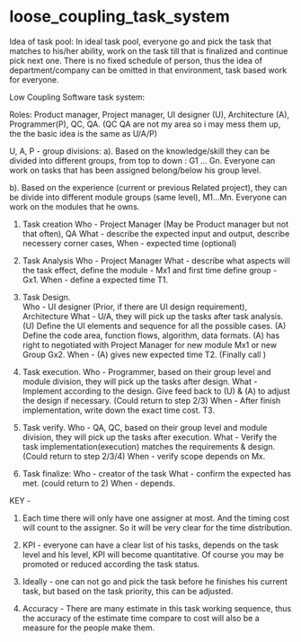 loose_coupling_task_system
==========================

Idea of task pool: In ideal task pool, everyone go and pick the task that matches to his/her ability, work on the task till that is finalized and continue pick next one. There is no fixed schedule of person, thus the idea of department/company can be omitted in that environment, task based work for everyone. 

Low Coupling Software task system: 

Roles: Product manager, Project manager, UI designer (U), Architecture (A), Programmer(P), QC, QA. (QC QA  are not my area so i may mess them up, the the basic idea is the same as U/A/P) 

U, A, P - group divisions: 
a). Based on the knowledge/skill they can be divided into different groups, from top to down : G1 … Gn. Everyone can work on tasks that has been assigned belong/below his group level.

b). Based on the experience (current or previous Related project), they can be divide into different module groups (same level),   M1…Mn. Everyone can work on the modules that he owns. 

1. Task creation
Who - Project Manager (May be Product manager but not that often), QA 
What - describe the expected input and output, describe necessery corner cases,
When - expected time (optional)

2. Task Analysis
Who - Project Manager
What - describe what aspects will the task effect, define the module - Mx1 and first time define group - Gx1.
When - define a expected time T1. 

3. Task Design.  
Who - UI designer (Prior, if there are UI design requirement), Architecture
What - U/A, they will pick up the tasks after task analysis. (U) Define the UI elements and sequence for all the possible cases. (A) Define the code area, function flows, algorithm, data formats.   (A) has right to negotiated with Project Manager for new module Mx1 or new Group Gx2. 
When - (A) gives new expected time T2. (Finally call )

4. Task execution.
Who - Programmer, based on their group level and module division, they will pick up the tasks after design. 
What - Implement according to the design. Give feed back to (U) & (A) to adjust the design if necessary.  (Could return to step 2/3)
When - After finish implementation, write down the exact time cost. T3.  

5. Task verify.
Who - QA, QC, based on their group level and module division, they will pick up the tasks after execution. 
What - Verify the task implementation(execution) matches the requirements & design. (Could return to step 2/3/4)
When - verify scope depends on Mx. 

6. Task finalize: 
Who - creator of the task
What - confirm the expected has met.  (could return to 2)
When - depends. 


KEY - 

1. Each time there will only have one assigner at most. And the timing cost will count to the assigner. So it will be very clear for the time distribution. 

2. KPI - everyone can have a clear list of his tasks, depends on the task level and his level, KPI will become quantitative.   Of course you may be promoted or reduced according the task status. 

3. Ideally - one can not go and pick the task before he finishes his current task, but based on the task priority, this can be adjusted. 

4. Accuracy -  There are many estimate in this task working sequence, thus the accuracy of the estimate time compare to cost will also be a measure for the people make them.
 




